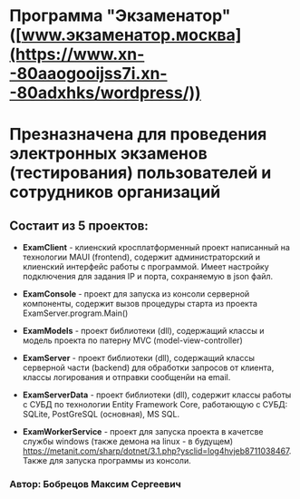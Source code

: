 # Программа "Экзаменатор" ([www.экзаменатор.москва](https://www.xn--80aaogooijss7i.xn--80adxhks/wordpress/))
# Презназначена для проведения электронных экзаменов (тестирования) пользователей и сотрудников организаций 
## Состаит из 5 проектов:
* **ExamClient** - клиенский кросплатформенный проект написанный на технологии MAUI (frontend), содержит администраторский и клиенский интерфейс работы с программой. Имеет настройку подключения для задания IP и порта, сохраняемую в json файл.
  
* **ExamConsole** - проект для запуска из консоли серверной компоненты, содержит вызов процедуры старта из проекта ExamServer.program.Main()
* **ExamModels** - проект библиотеки (dll), содержащий классы и модель проекта по патерну MVC (model-view-controller)
* **ExamServer** - проект библиотеки (dll), содержащий классы серверной части (backend) для обработки запросов от клиента, классы логирования и отправки сообщенйи на email.
* **ExamServerData** - проект библиотеки (dll), содержит классы работы с СУБД по технологии Entity Framework Core, работающую с СУБД: SQLite, PostGreSQL (основная), MS SQL.
* **ExamWorkerService** - проект для запуска проекта в качетсве службы windows (также демона на linux - в будущем)  <https://metanit.com/sharp/dotnet/3.1.php?ysclid=log4hvjeb8711038467>. 
  Также для запуска программы из консоли.
  


### Автор: Бобрецов Максим Сергеевич
